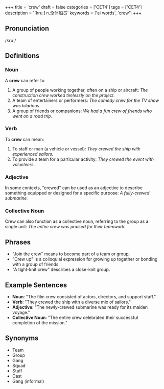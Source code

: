 +++
title = 'crew'
draft = false
categories = ['CET4']
tags = ['CET4']
description = '[kruː] n.全体船员'
keywords = ['ai words', 'crew']
+++

## Pronunciation
/kruː/

## Definitions
### Noun
A **crew** can refer to:
1. A group of people working together, often on a ship or aircraft: *The construction crew worked tirelessly on the project.*
2. A team of entertainers or performers: *The comedy crew for the TV show was hilarious.*
3. A group of friends or companions: *We had a fun crew of friends who went on a road trip.*

### Verb
To **crew** can mean:
1. To staff or man (a vehicle or vessel): *They crewed the ship with experienced sailors.*
2. To provide a team for a particular activity: *They crewed the event with volunteers.*

### Adjective
In some contexts, "crewed" can be used as an adjective to describe something equipped or designed for a specific purpose: *A fully-crewed submarine.*

### Collective Noun
Crew can also function as a collective noun, referring to the group as a single unit: *The entire crew was praised for their teamwork.*

## Phrases
- "Join the crew" means to become part of a team or group.
- "Crew up" is a colloquial expression for growing up together or bonding with a group of friends.
- "A tight-knit crew" describes a close-knit group.

## Example Sentences
- **Noun**: "The film crew consisted of actors, directors, and support staff."
- **Verb**: "They crewed the ship with a diverse mix of sailors."
- **Adjective**: "The newly-crewed submarine was ready for its maiden voyage."
- **Collective Noun**: "The entire crew celebrated their successful completion of the mission."

## Synonyms
- Team
- Group
- Gang
- Squad
- Staff
- Cast
- Gang (informal)
